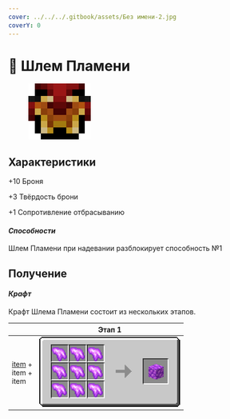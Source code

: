 ```yaml
---
cover: ../../../.gitbook/assets/Без имени-2.jpg
coverY: 0
---
```


# 🎩 Шлем Пламени

<figure><img src="../../../.gitbook/assets/image (4).png" alt=""><figcaption></figcaption></figure>

## Характеристики

\+10 Броня

\+3 Твёрдость брони

\+1 Сопротивление отбрасыванию

#### _Способности_

Шлем Пламени при надевании разблокирует способность №1

## Получение

#### _Крафт_

Крафт Шлема Пламени состоит из нескольких этапов.

|                                                                                | Этап 1                                                                                                  |
| ------------------------------------------------------------------------------ | ------------------------------------------------------------------------------------------------------- |
| <p><a href="shlem-plameni.md#kharakteristiki">item</a> +<br>item +<br>item</p> | <img src="../../../.gitbook/assets/raw_pink_ore_block_result-x1.png" alt="Этап 1" data-size="original"> |
